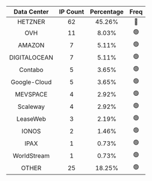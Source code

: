 | Data Center | IP Count | Percentage | Freq |
|:------------:|:--------:|:-----------:|:-----:|
| HETZNER | 62 | 45.26% | 🔴 |
| OVH | 11 | 8.03% | 🟢 |
| AMAZON | 7 | 5.11% | 🟢 |
| DIGITALOCEAN | 7 | 5.11% | 🟢 |
| Contabo | 5 | 3.65% | 🟢 |
| Google-Cloud | 5 | 3.65% | 🟢 |
| MEVSPACE | 4 | 2.92% | 🟢 |
| Scaleway | 4 | 2.92% | 🟢 |
| LeaseWeb | 3 | 2.19% | 🟢 |
| IONOS | 2 | 1.46% | 🟢 |
| IPAX | 1 | 0.73% | 🟢 |
| WorldStream | 1 | 0.73% | 🟢 |
| OTHER | 25 | 18.25% | 🟢 |